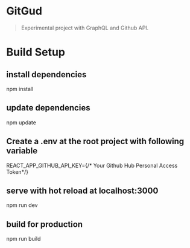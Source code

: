 # GitGud

> Experimental project with GraphQL and Github API.

# Build Setup

## install dependencies
npm install

## update dependencies
npm update

## Create a .env at the root project with following variable
REACT_APP_GITHUB_API_KEY={/* Your Github Hub Personal Access Token*/}

## serve with hot reload at localhost:3000
npm run dev

## build for production
npm run build

